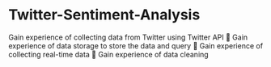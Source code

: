 # Twitter-Sentiment-Analysis
Gain experience of collecting data from Twitter using Twitter API  Gain experience of data storage to store the data and query  Gain experience of collecting real-time data  Gain experience of data cleaning
